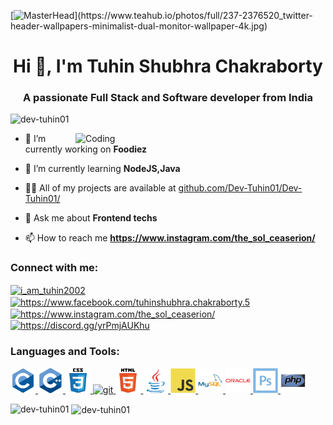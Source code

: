 [![MasterHead](https://1.bp.blogspot.com/-7A4WynwLsM...)](https://www.teahub.io/photos/full/237-2376520_twitter-header-wallpapers-minimalist-dual-monitor-wallpaper-4k.jpg)
<h1 align="center">Hi 👋, I'm Tuhin Shubhra Chakraborty</h1>
<h3 align="center">A passionate Full Stack and Software developer from India</h3>

<p align="left"> <img src="https://komarev.com/ghpvc/?username=dev-tuhin01&label=Profile%20views&color=0e75b6&style=flat" alt="dev-tuhin01" /> </p>

<img align="right" alt="Coding" width="400" src="https://cdn.dribbble.com/users/1059583/screenshots/4171367/coding-freak.gif">

- 🔭 I’m currently working on **Foodiez**

- 🌱 I’m currently learning **NodeJS,Java**

- 👨‍💻 All of my projects are available at [github.com/Dev-Tuhin01/Dev-Tuhin01/](github.com/Dev-Tuhin01/Dev-Tuhin01/)

- 💬 Ask me about **Frontend techs**

- 📫 How to reach me **https://www.instagram.com/the_sol_ceaserion/**

<h3 align="left">Connect with me:</h3>
<p align="left">
<a href="https://twitter.com/i_am_tuhin2002" target="blank"><img align="center" src="https://raw.githubusercontent.com/rahuldkjain/github-profile-readme-generator/master/src/images/icons/Social/twitter.svg" alt="i_am_tuhin2002" height="30" width="40" /></a>
<a href="https://fb.com/https://www.facebook.com/tuhinshubhra.chakraborty.5" target="blank"><img align="center" src="https://raw.githubusercontent.com/rahuldkjain/github-profile-readme-generator/master/src/images/icons/Social/facebook.svg" alt="https://www.facebook.com/tuhinshubhra.chakraborty.5" height="30" width="40" /></a>
<a href="https://instagram.com/https://www.instagram.com/the_sol_ceaserion/" target="blank"><img align="center" src="https://raw.githubusercontent.com/rahuldkjain/github-profile-readme-generator/master/src/images/icons/Social/instagram.svg" alt="https://www.instagram.com/the_sol_ceaserion/" height="30" width="40" /></a>
<a href="https://discord.gg/https://discord.gg/yrPmjAUKhu" target="blank"><img align="center" src="https://raw.githubusercontent.com/rahuldkjain/github-profile-readme-generator/master/src/images/icons/Social/discord.svg" alt="https://discord.gg/yrPmjAUKhu" height="30" width="40" /></a>
</p>

<h3 align="left">Languages and Tools:</h3>
<p align="left"> <a href="https://www.cprogramming.com/" target="_blank" rel="noreferrer"> <img src="https://raw.githubusercontent.com/devicons/devicon/master/icons/c/c-original.svg" alt="c" width="40" height="40"/> </a> <a href="https://www.w3schools.com/cpp/" target="_blank" rel="noreferrer"> <img src="https://raw.githubusercontent.com/devicons/devicon/master/icons/cplusplus/cplusplus-original.svg" alt="cplusplus" width="40" height="40"/> </a> <a href="https://www.w3schools.com/css/" target="_blank" rel="noreferrer"> <img src="https://raw.githubusercontent.com/devicons/devicon/master/icons/css3/css3-original-wordmark.svg" alt="css3" width="40" height="40"/> </a> <a href="https://git-scm.com/" target="_blank" rel="noreferrer"> <img src="https://www.vectorlogo.zone/logos/git-scm/git-scm-icon.svg" alt="git" width="40" height="40"/> </a> <a href="https://www.w3.org/html/" target="_blank" rel="noreferrer"> <img src="https://raw.githubusercontent.com/devicons/devicon/master/icons/html5/html5-original-wordmark.svg" alt="html5" width="40" height="40"/> </a> <a href="https://www.java.com" target="_blank" rel="noreferrer"> <img src="https://raw.githubusercontent.com/devicons/devicon/master/icons/java/java-original.svg" alt="java" width="40" height="40"/> </a> <a href="https://developer.mozilla.org/en-US/docs/Web/JavaScript" target="_blank" rel="noreferrer"> <img src="https://raw.githubusercontent.com/devicons/devicon/master/icons/javascript/javascript-original.svg" alt="javascript" width="40" height="40"/> </a> <a href="https://www.mysql.com/" target="_blank" rel="noreferrer"> <img src="https://raw.githubusercontent.com/devicons/devicon/master/icons/mysql/mysql-original-wordmark.svg" alt="mysql" width="40" height="40"/> </a> <a href="https://www.oracle.com/" target="_blank" rel="noreferrer"> <img src="https://raw.githubusercontent.com/devicons/devicon/master/icons/oracle/oracle-original.svg" alt="oracle" width="40" height="40"/> </a> <a href="https://www.photoshop.com/en" target="_blank" rel="noreferrer"> <img src="https://raw.githubusercontent.com/devicons/devicon/master/icons/photoshop/photoshop-line.svg" alt="photoshop" width="40" height="40"/> </a> <a href="https://www.php.net" target="_blank" rel="noreferrer"> <img src="https://raw.githubusercontent.com/devicons/devicon/master/icons/php/php-original.svg" alt="php" width="40" height="40"/> </a> </p>

<p><img align="left" src="https://github-readme-stats.vercel.app/api/top-langs?username=dev-tuhin01&show_icons=true&locale=en&layout=compact" alt="dev-tuhin01" /></p>

<p>&nbsp;<img align="center" src="https://github-readme-stats.vercel.app/api?username=dev-tuhin01&show_icons=true&locale=en" alt="dev-tuhin01" /></p>
